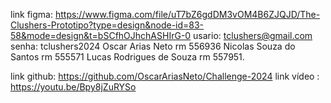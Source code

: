 link figma: https://www.figma.com/file/uT7bZ6gdDM3vOM4B6ZJQJD/The-Clushers-Prototipo?type=design&node-id=83-58&mode=design&t=bSCfhOJhchASHIrG-0 usario: tclushers@gmail.com senha: tclushers2024 Oscar Arias Neto rm 556936 Nicolas Souza do Santos rm 555571 Lucas Rodrigues de Souza rm 557951.

link github: https://github.com/OscarAriasNeto/Challenge-2024
link vídeo : https://youtu.be/Bpy8jZuRYSo
